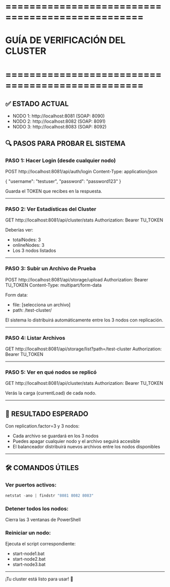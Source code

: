 # =================================================
# GUÍA DE VERIFICACIÓN DEL CLUSTER
# =================================================

## ✅ ESTADO ACTUAL
- NODO 1: http://localhost:8081 (SOAP: 8090)
- NODO 2: http://localhost:8082 (SOAP: 8091)
- NODO 3: http://localhost:8083 (SOAP: 8092)

## 🔍 PASOS PARA PROBAR EL SISTEMA

### PASO 1: Hacer Login (desde cualquier nodo)
POST http://localhost:8081/api/auth/login
Content-Type: application/json

{
  "username": "testuser",
  "password": "password123"
}

Guarda el TOKEN que recibes en la respuesta.

---

### PASO 2: Ver Estadísticas del Cluster
GET http://localhost:8081/api/cluster/stats
Authorization: Bearer TU_TOKEN

Deberías ver:
- totalNodes: 3
- onlineNodes: 3
- Los 3 nodos listados

---

### PASO 3: Subir un Archivo de Prueba
POST http://localhost:8081/api/storage/upload
Authorization: Bearer TU_TOKEN
Content-Type: multipart/form-data

Form data:
- file: [selecciona un archivo]
- path: /test-cluster/

El sistema lo distribuirá automáticamente entre los 3 nodos con replicación.

---

### PASO 4: Listar Archivos
GET http://localhost:8081/api/storage/list?path=/test-cluster
Authorization: Bearer TU_TOKEN

---

### PASO 5: Ver en qué nodos se replicó
GET http://localhost:8081/api/cluster/stats
Authorization: Bearer TU_TOKEN

Verás la carga (currentLoad) de cada nodo.

---

## 🎯 RESULTADO ESPERADO

Con replication.factor=3 y 3 nodos:
- Cada archivo se guardará en los 3 nodos
- Puedes apagar cualquier nodo y el archivo seguirá accesible
- El balanceador distribuirá nuevos archivos entre los nodos disponibles

---

## 🛠️ COMANDOS ÚTILES

### Ver puertos activos:
```powershell
netstat -ano | findstr "8081 8082 8083"
```

### Detener todos los nodos:
Cierra las 3 ventanas de PowerShell

### Reiniciar un nodo:
Ejecuta el script correspondiente:
- start-node1.bat
- start-node2.bat  
- start-node3.bat

---

¡Tu cluster está listo para usar! 🚀
